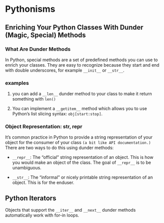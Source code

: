 # Pythonisms

## Enriching Your Python Classes With Dunder (Magic, Special) Methods

### What Are Dunder Methods

In Python, special methods are a set of predefined methods you can use to enrich your classes. They are easy to recognize because they start and end with double underscores, for example `__init__` or `__str__`.

### examples

1. you can add a `__len__` dunder method to your class to make it return something with `len()`

2. You can implement a `__getitem__` method which allows you to use Python’s list slicing syntax: `obj[start:stop]`.

### Object Representation: __str__, __repr__

It’s common practice in Python to provide a string representation of your object for the consumer of your class `(a bit like API documentation.)` There are two ways to do this using dunder methods:

- `__repr__`: The “official” string representation of an object. This is how you would make an object of the class. The goal of `__repr__` is to be unambiguous.

- `__str__`: The “informal” or nicely printable string representation of an object. This is for the enduser.

## Python Iterators

Objects that support the `__iter__` and `__next__` dunder methods automatically work with for-in loops.
